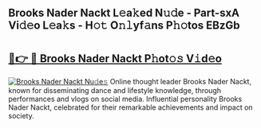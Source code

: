 ## Brooks Nader Nackt L𝚎a𝚔ed N𝚞𝚍e - Part-sxA Vi𝚍𝚎o L𝚎a𝚔s - H𝚘𝚝 O𝚗𝚕yf𝚊ns P𝚑𝚘tos EBzGb

# <h2><a href="http://kf572w.oniu.top/?m=Brooks+Nader+Nackt">🔗👉 🔴 Brooks Nader Nackt P𝚑ot𝚘𝚜 V𝚒d𝚎o</a></h2>

[![Brooks Nader Nackt Nu𝚍e𝚜](https://i.imgur.com/0qMVB7G.gif)](http://kf572w.oniu.top/?m=Brooks+Nader+Nackt)
Online thought leader Brooks Nader Nackt, known for disseminating dance and lifestyle knowledge, through performances and vlogs on social media. Influential personality Brooks Nader Nackt, celebrated for their remarkable achievements and impact on society.  
